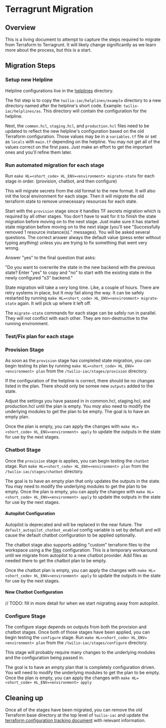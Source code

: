 # Terragrunt Migration

## Overview

This is a living document to attempt to capture the steps required to migrate from Terraform to Terragrunt. It will likely change significantly as we learn more about the process, but this is a start.

## Migration Steps

### Setup new Helpline

Helpline configurations live in the [helplines](../helplines/README.md) directory.

The fist step is to copy the `twilio-iac/helplines/example` directory to a new directory named after the helpline's short code. Example: `twilio-iac/helplines/as`. This directory will contain the configuration for the helpline.

Next, the `common.hcl`, `staging.hcl`, and `production.hcl` files need to be updated to reflect the new helpline's configuration based on the old Terraform configuration. Those values may be in a `variables.tf` file or set as `locals` with `main.tf` depending on the helpline. You may not get all of the values correct on the first pass. Just make an effort to get the important ones and you'll refine them later.

### Run automated migration for each stage

Run `make HL=<short_code> HL_ENV=<environment> migrate-state` for each stage in order. (provision, chatbot, and then configure)

This will migrate secrets from the old format to the new format. It will also init the local environment for each stage. Then it will migrate the old terraform state to remove unnecessary resources for each state.

Start with the `provision` stage since it handles TF secrets migration which is required by all other stages. You don't have to wait for it to finish the state migration before moving on to the next stage. Just make sure it has started state migration before moving on to the next stage (you'll see "Successfully removed 1 resource instance(s)." messages). You will be asked several questions. The correct answer always the default value (press enter without typing anything) unless you are trying to fix something that went very wrong.

Answer "yes" to the final question that asks:

"Do you want to overwrite the state in the new backend with the previous state?
  Enter "yes" to copy and "no" to start with the existing state in the newly
  configured "s3" backend."

State migration will take a *very* long time. Like, a couple of hours. There are retry systems in place, but It *may* fail along the way. It can be safely restarted by running `make HL=<short_code> HL_ENV=<environment> migrate-state` again. It will pick up where it left off.

The `migrate-state` commands for each stage can be safely run in parallel. They will not conflict with each other. They are non-destructive to the running environment.

### Test/Fix plan for each stage

### Provision Stage

As soon as the `provision` stage has completed state migration, you can begin testing its plan by running `make HL=<short_code> HL_ENV=<environment> plan` from the `/twilio-iac/stages/provision` directory.

If the configuration of the helpline is correct, there should be no changes listed in the plan. There should only be somee new `outputs` added to the state.

Adjust the settings you have passed in in common.hcl, staging.hcl, and production.hcl until the plan is empty. You *may* also need to modify the underlying modules to get the plan to be empty. The goal is to have an empty plan.

Once the plan is empty, you can apply the changes with `make HL=<short_code> HL_ENV=<environment> apply` to update the outputs in the state for use by the next stages.

### Chatbot Stage

Once the `provision` stage is applies, you can begin testing the `chatbot` stage. Run `make HL=<short_code> HL_ENV=<environment> plan` from the `/twilio-iac/stages/chatbot` directory.

The goal is to have an empty plan that only updates the outputs in the state. You may need to modify the underlying modules to get the plan to be empty. Once the plan is empty, you can apply the changes with `make HL=<short_code> HL_ENV=<environment> apply` to update the outputs in the state for use by the next stages.

#### Autopilot Configuration

Autopilot is deprecated and will be replaced in the near future. The `default_autopilot_chatbot_enabled` config variable is set by default and will cause the default chatbot configuration to be applied optionally.

The chatbot stage also supports adding "custom" terraform files to the workspace using a the [files](../helplines/files/README.md) configuration. This is a temporary workaround until we migrate from autopilot to a new chatbot provider. Add files as needed there to get the chatbot plan to be empty.

Once the chatbot plan is empty, you can apply the changes with `make HL=<short_code> HL_ENV=<environment> apply` to update the outputs in the state for use by the next stages.

#### New Chatbot Configuration

// TODO: fill in more detail for when we start migrating away from autopilot.

### Configure Stage

The configure stage depends on outputs from both the provision and chatbot stages. Once both of those stages have been applied, you can begin testing the `configure` stage. Run `make HL=<short_code> HL_ENV=<environment> plan` from the `/twilio-iac/stages/configure` directory.

This stage will probably require many changes to the underlying modules and the configuration being passed in.

The goal is to have an empty plan that is completely configuration driven. You will need to modify the underlying modules to get the plan to be empty. Once the plan is empty, you can apply the changes with `make HL=<short_code> HL_ENV=<environment> apply`

## Cleaning up

Once all of the stages have been migrated, you can remove the old Terraform base directory at the top level of `twilio-iac` and update the [terraform configuration tracking document](https://app.box.com/file/1109527438079) with relevant information.
